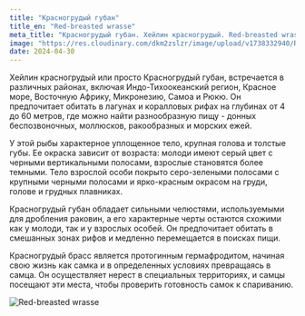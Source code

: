 ```yaml
---
title: "Красногрудый губан"
title_en: "Red-breasted wrasse"
meta_title: "Красногрудый губан. Хейлин красногрудый. Red-breasted wrasse. Cheilinus fasciatus"
image: "https://res.cloudinary.com/dkm2zslzr/image/upload/v1738332940/Red_Breasted_Wrasse_lc3ysz.png"
date: 2024-04-30
---
```


Хейлин красногрудый или просто Красногрудый губан, встречается в различных районах, включая Индо-Тихоокеанский регион, Красное море, Восточную Африку, Микронезию, Самоа и Рюкю. Он предпочитает обитать в лагунах и коралловых рифах на глубинах от 4 до 60 метров, где можно найти разнообразную пищу - донных беспозвоночных, моллюсков, ракообразных и морских ежей.

У этой рыбы характерное уплощенное тело, крупная голова и толстые губы. Ее окраска зависит от возраста: молоди имеют серый цвет с черными вертикальными полосами, взрослые становятся более темными. Тело взрослой особи покрыто серо-зелеными полосами с крупными черными полосами и ярко-красным окрасом на груди, голове и грудных плавниках.

Красногрудый губан обладает сильными челюстями, используемыми для дробления раковин, а его характерные черты остаются схожими как у молоди, так и у взрослых особей. Он предпочитает обитать в смешанных зонах рифов и медленно перемещается в поисках пищи.

Красногрудый брасс является протогинным гермафродитом, начиная свою жизнь как самка и в определенных условиях превращаясь в самца. Он осуществляет нерест в специальных территориях, и самцы посещают эти места, чтобы проверить готовность самок к спариванию.

![Red-breasted wrasse](https://res.cloudinary.com/dkm2zslzr/image/upload/v1738332952/Red_Breasted_Wrasse_2_lwnnjq.png "Red-breasted wrasse")
